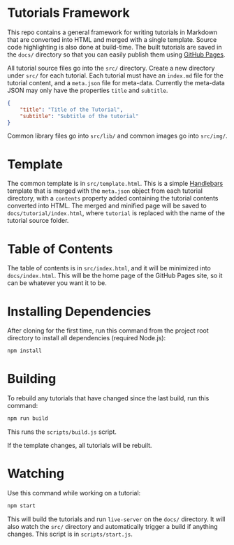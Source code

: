 # Tutorials Framework

This repo contains a general framework for writing tutorials in Markdown that are converted into HTML and merged with a single template. Source code highlighting is also done at build-time. The built tutorials are saved in the `docs/` directory so that you can easily publish them using [GitHub Pages](https://pages.github.com/).

All tutorial source files go into the `src/` directory. Create a new directory under `src/` for each tutorial. Each tutorial must have an `index.md` file for the tutorial content, and a `meta.json` file for meta-data. Currently the meta-data JSON may only have the properties `title` and `subtitle`.

```json
{
	"title": "Title of the Tutorial",
	"subtitle": "Subtitle of the tutorial"
}
```

Common library files go into `src/lib/` and common images go into `src/img/`.

# Template

The common template is in `src/template.html`. This is a simple [Handlebars](http://handlebarsjs.com/) template that is merged with the `meta.json` object from each tutorial directory, with a `contents` property added containing the tutorial contents converted into HTML. The merged and minified page will be saved to `docs/tutorial/index.html`, where `tutorial` is replaced with the name of the tutorial source folder.

# Table of Contents

The table of contents is in `src/index.html`, and it will be minimized into `docs/index.html`. This will be the home page of the GitHub Pages site, so it can be whatever you want it to be.

# Installing Dependencies

After cloning for the first time, run this command from the project root directory to install all dependencies (required Node.js):

```bash
npm install
```

# Building

To rebuild any tutorials that have changed since the last build, run this command:

```bash
npm run build
```

This runs the `scripts/build.js` script.

If the template changes, all tutorials will be rebuilt.

# Watching

Use this command while working on a tutorial:

```bash
npm start
```

This will build the tutorials and run `live-server` on the `docs/` directory. It will also watch the `src/` directory and automatically trigger a build if anything changes. This script is in `scripts/start.js`.
